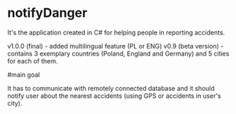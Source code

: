 # notifyDanger

It's the application created in C# for helping people in reporting accidents.

v1.0.0 (final) - added multilingual feature (PL or ENG)
v0.9 (beta version) - contains 3 exemplary countries (Poland, England and Germany) and 5 cities for each of them.

#main goal

It has to communicate with remotely connected database and it should notify user about the nearest accidents (using GPS or accidents in user's city).

